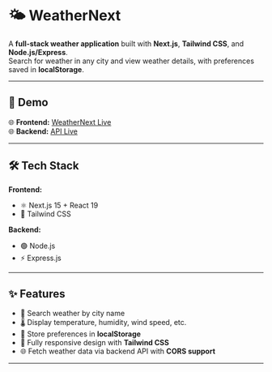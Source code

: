 # 🌤️ WeatherNext

A **full-stack weather application** built with **Next.js**, **Tailwind CSS**, and **Node.js/Express**.  
Search for weather in any city and view weather details, with preferences saved in **localStorage**.

---

## 🚀 Demo

🌐 **Frontend:** [WeatherNext Live](https://weathernext-1.onrender.com)  
🌐 **Backend:** [API Live](https://weathernext.onrender.com)  

---

## 🛠️ Tech Stack

**Frontend:**  
- ⚛️ Next.js 15 + React 19  
- 🎨 Tailwind CSS  

**Backend:**  
- 🟢 Node.js  
- ⚡ Express.js  

---

## ✨ Features

- 🔎 Search weather by city name  
- 🌡️ Display temperature, humidity, wind speed, etc.  
- 💾 Store preferences in **localStorage**  
- 📱 Fully responsive design with **Tailwind CSS**  
- 🌐 Fetch weather data via backend API with **CORS support**  

---

